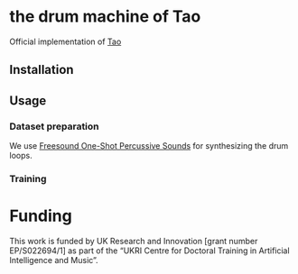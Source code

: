 # the drum machine of Tao

Official implementation of [Tao](https://nime.org/proceedings/2025/nime2025_79.pdf)

## Installation


## Usage


### Dataset preparation

We use [Freesound One-Shot Percussive Sounds](https://paperswithcode.com/dataset/freesound-one-shot-percussive-sounds) for synthesizing the drum loops. 

### Training


# Funding

This work is funded by UK Research and Innovation [grant number EP/S022694/1] as part of the “UKRI Centre for Doctoral Training in Artificial Intelligence and Music”.
